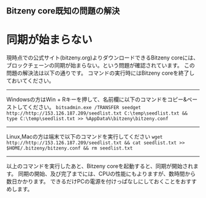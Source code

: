 ## Bitzeny core既知の問題の解決

# 同期が始まらない
現時点での公式サイト(bitzeny.org)よりダウンロードできるBitzeny coreには、ブロックチェーンの同期が始まらない。という問題が確認されています。
この問題の解決法は以下の通りです。
コマンドの実行時にはBitzeny coreを終了しておいてください。

----
Windowsの方はWin + Rキーを押して、名前欄に以下のコマンドをコピー&ペーストしてください。
`bitsadmin.exe /TRANSFER seedget http://http://153.126.187.209/seedlist.txt C:\temp\seedlist.txt && type C:\temp\seedlist.txt >> %AppData%\bitzeny\bitzeny.conf`

----
Linux,Macの方は端末で以下のコマンドを実行してください
`wget http://http://153.126.187.209/seedlist.txt && cat seedlist.txt >> $HOME/.bitzeny/bitzeny.conf && rm seedlist.txt`

----

以上のコマンドを実行したあと、Bitzeny coreを起動すると、同期が開始されます。
同期の開始、及び完了までには、CPUの性能にもよりますが、数時間から数日かかります。
できるだけPCの電源を付けっぱなしにしておくことをおすすめします。
